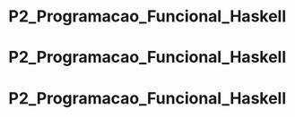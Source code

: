 # P2_Programacao_Funcional_Haskell
# P2_Programacao_Funcional_Haskell
# P2_Programacao_Funcional_Haskell
